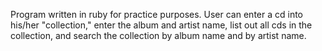 Program written in ruby for practice purposes. User can enter a cd into his/her "collection," enter the album and artist name, list out all cds in the collection, and search the collection by album name and by artist name.